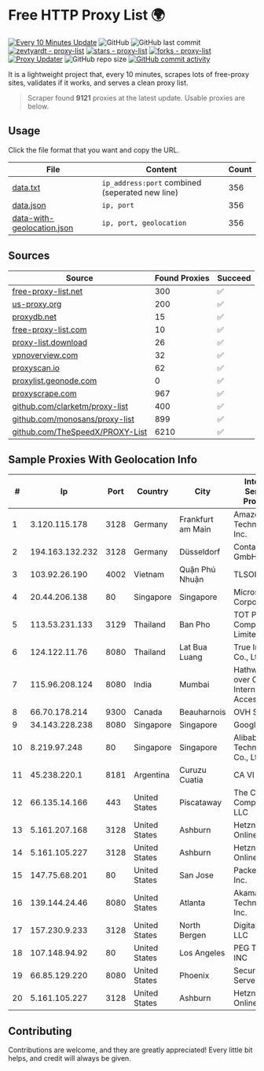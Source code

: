 
# Free HTTP Proxy List 🌍

[![Every 10 Minutes Update](https://github.com/mertguvencli/http-proxy-list/actions/workflows/main.yml/badge.svg?branch=main)](https://github.com/mertguvencli/http-proxy-list/actions/workflows/main.yml)
![GitHub](https://img.shields.io/github/license/mertguvencli/http-proxy-list)
![GitHub last commit](https://img.shields.io/github/last-commit/mertguvencli/http-proxy-list)
[![zevtyardt - proxy-list](https://img.shields.io/static/v1?label=zevtyardt&message=proxy-list&color=blue&logo=github)](https://github.com/zevtyardt/proxy-list "Go to GitHub repo")
[![stars - proxy-list](https://img.shields.io/github/stars/zevtyardt/proxy-list?style=social)](https://github.com/zevtyardt/proxy-list)
[![forks - proxy-list](https://img.shields.io/github/forks/zevtyardt/proxy-list?style=social)](https://github.com/zevtyardt/proxy-list)
[![Proxy Updater](https://github.com/zevtyardt/proxy-list/workflows/Proxy%20Updater/badge.svg)](https://github.com/zevtyardt/proxy-list/actions?query=workflow:"Proxy+Updater")
![GitHub repo size](https://img.shields.io/github/repo-size/zevtyardt/proxy-list)
[![GitHub commit activity](https://img.shields.io/github/commit-activity/m/zevtyardt/proxy-list?logo=commits)](https://github.com/zevtyardt/proxy-list/commits/main)

It is a lightweight project that, every 10 minutes, scrapes lots of free-proxy sites, validates if it works, and serves a clean proxy list.

> Scraper found **9121** proxies at the latest update. Usable proxies are below.

## Usage

Click the file format that you want and copy the URL.

|File|Content|Count|
|----|-------|-----|
|[data.txt](https://raw.githubusercontent.com/mertguvencli/http-proxy-list/main/proxy-list/data.txt)|`ip_address:port` combined (seperated new line)|356|
|[data.json](https://raw.githubusercontent.com/mertguvencli/http-proxy-list/main/proxy-list/data.json)|`ip, port`|356|
|[data-with-geolocation.json](https://raw.githubusercontent.com/mertguvencli/http-proxy-list/main/proxy-list/data-with-geolocation.json)|`ip, port, geolocation`|356|

## Sources

|Source|Found Proxies|Succeed|
|------|-------------|-------|
|[free-proxy-list.net](https://free-proxy-list.net)|300|✅|
|[us-proxy.org](https://www.us-proxy.org)|200|✅|
|[proxydb.net](http://proxydb.net)|15|✅|
|[free-proxy-list.com](https://free-proxy-list.com/?page=&port=&type%5B%5D=http&type%5B%5D=https&up_time=0&search=Search)|10|✅|
|[proxy-list.download](https://www.proxy-list.download/HTTP)|26|✅|
|[vpnoverview.com](https://vpnoverview.com/privacy/anonymous-browsing/free-proxy-servers)|32|✅|
|[proxyscan.io](https://www.proxyscan.io)|62|✅|
|[proxylist.geonode.com](https://proxylist.geonode.com/api/proxy-list?limit=300&page=1&sort_by=lastChecked&sort_type=desc&protocols=http,https)|0|✅|
|[proxyscrape.com](https://api.proxyscrape.com/v2/?request=displayproxies&protocol=http&timeout=10000&country=all&ssl=all&anonymity=all)|967|✅|
|[github.com/clarketm/proxy-list](https://raw.githubusercontent.com/clarketm/proxy-list/master/proxy-list-raw.txt)|400|✅|
|[github.com/monosans/proxy-list](https://raw.githubusercontent.com/monosans/proxy-list/main/proxies/http.txt)|899|✅|
|[github.com/TheSpeedX/PROXY-List](https://raw.githubusercontent.com/TheSpeedX/PROXY-List/master/http.txt)|6210|✅|


## Sample Proxies With Geolocation Info

|#|Ip|Port|Country|City|Internet Service Provider|
|-|--|----|-------|----|-------------------------|
|1|3.120.115.178|3128|Germany|Frankfurt am Main|Amazon Technologies Inc.|
|2|194.163.132.232|3128|Germany|Düsseldorf|Contabo GmbH|
|3|103.92.26.190|4002|Vietnam|Quận Phú Nhuận|TLSOFT|
|4|20.44.206.138|80|Singapore|Singapore|Microsoft Corporation|
|5|113.53.231.133|3129|Thailand|Ban Pho|TOT Public Company Limited|
|6|124.122.11.76|8080|Thailand|Lat Bua Luang|True Internet Co., Ltd.|
|7|115.96.208.124|8080|India|Mumbai|Hathway IP over Cable Internet Access|
|8|66.70.178.214|9300|Canada|Beauharnois|OVH SAS|
|9|34.143.228.238|8080|Singapore|Singapore|Google LLC|
|10|8.219.97.248|80|Singapore|Singapore|Alibaba (US) Technology Co., Ltd.|
|11|45.238.220.1|8181|Argentina|Curuzu Cuatia|CA VI CU SRL|
|12|66.135.14.166|443|United States|Piscataway|The Constant Company, LLC|
|13|5.161.207.168|3128|United States|Ashburn|Hetzner Online GmbH|
|14|5.161.105.227|3128|United States|Ashburn|Hetzner Online GmbH|
|15|147.75.68.201|80|United States|San Jose|Packet Host, Inc.|
|16|139.144.24.46|8080|United States|Atlanta|Akamai Technologies, Inc.|
|17|157.230.9.233|3128|United States|North Bergen|DigitalOcean, LLC|
|18|107.148.94.92|80|United States|Los Angeles|PEG TECH INC|
|19|66.85.129.220|8080|United States|Phoenix|Secured Servers LLC|
|20|5.161.105.227|3128|United States|Ashburn|Hetzner Online GmbH|



## Contributing

Contributions are welcome, and they are greatly appreciated! Every
little bit helps, and credit will always be given.


